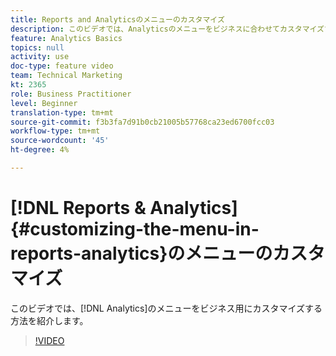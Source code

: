 ```yaml
---
title: Reports and Analyticsのメニューのカスタマイズ
description: このビデオでは、Analyticsのメニューをビジネスに合わせてカスタマイズする方法を紹介します。
feature: Analytics Basics
topics: null
activity: use
doc-type: feature video
team: Technical Marketing
kt: 2365
role: Business Practitioner
level: Beginner
translation-type: tm+mt
source-git-commit: f3b3fa7d91b0cb21005b57768ca23ed6700fcc03
workflow-type: tm+mt
source-wordcount: '45'
ht-degree: 4%

---
```



# [!DNL Reports & Analytics] {#customizing-the-menu-in-reports-analytics}のメニューのカスタマイズ

このビデオでは、[!DNL Analytics]のメニューをビジネス用にカスタマイズする方法を紹介します。

>[!VIDEO](https://video.tv.adobe.com/v/25457/?quality=12)
